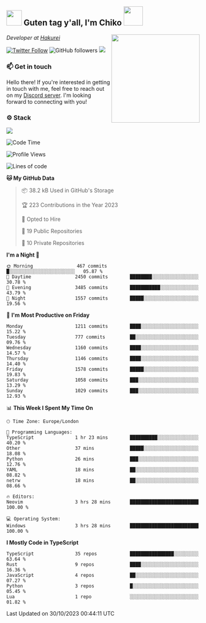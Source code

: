 <h2><img src="https://cdn.discordapp.com/emojis/1100181376730402906.gif?quality=lossless" width="40"> Guten tag y'all, I'm Chiko <img src="https://a.ppy.sh/15907233" width="50"></h2>
<a href="https://twitter.com/Zzul0714/status/1654451338179395585?s=20"><img align='right' src="https://cdn.discordapp.com/attachments/1109162815866023976/1109163700583153705/FvXKt8paEAAR6Ak1.png" width="230"></a>
<p><em>Developer at <a href="https://github.com/hakureiapp">Hakurei</a></em></p>

[![Twitter Follow](https://img.shields.io/twitter/follow/chikoxq?label=Follow)](https://twitter.com/intent/follow?screen_name=chikoxq)
![GitHub followers](https://img.shields.io/github/followers/chikof?label=Follow&style=social)
![](https://komarev.com/ghpvc/?username=chikof&color=blue)

### 📫 Get in touch
Hello there! If you're interested in getting in touch with me, feel free to reach out on my [Discord server](https://discord.gg/sejc7TnX6N). I'm looking forward to connecting with you!

### ⚙️ Stack
![](https://skillicons.dev/icons?i=git,kubernetes,docker,js,ts,cloudflare,css,deno,express,graphql,html,mongodb,nestjs,py,react,apollo,bash,java,lua,nextjs,netlify,nodejs,ps,powershell,rust,neovim,tauri,sentry,postgres,tailwind,prisma,actix)

<!--START_SECTION:waka-->
![Code Time](http://img.shields.io/badge/Code%20Time-1%2C531%20hrs%2046%20mins-blue)

![Profile Views](http://img.shields.io/badge/Profile%20Views-0-blue)

![Lines of code](https://img.shields.io/badge/From%20Hello%20World%20I%27ve%20Written-7.3%20million%20lines%20of%20code-blue)

**🐱 My GitHub Data** 

> 📦 38.2 kB Used in GitHub's Storage 
 > 
> 🏆 223 Contributions in the Year 2023
 > 
> 💼 Opted to Hire
 > 
> 📜 19 Public Repositories 
 > 
> 🔑 10 Private Repositories 
 > 
**I'm a Night 🦉** 

```text
🌞 Morning                467 commits         █░░░░░░░░░░░░░░░░░░░░░░░░   05.87 % 
🌆 Daytime                2450 commits        ████████░░░░░░░░░░░░░░░░░   30.78 % 
🌃 Evening                3485 commits        ███████████░░░░░░░░░░░░░░   43.79 % 
🌙 Night                  1557 commits        █████░░░░░░░░░░░░░░░░░░░░   19.56 % 
```
📅 **I'm Most Productive on Friday** 

```text
Monday                   1211 commits        ████░░░░░░░░░░░░░░░░░░░░░   15.22 % 
Tuesday                  777 commits         ██░░░░░░░░░░░░░░░░░░░░░░░   09.76 % 
Wednesday                1160 commits        ████░░░░░░░░░░░░░░░░░░░░░   14.57 % 
Thursday                 1146 commits        ████░░░░░░░░░░░░░░░░░░░░░   14.40 % 
Friday                   1578 commits        █████░░░░░░░░░░░░░░░░░░░░   19.83 % 
Saturday                 1058 commits        ███░░░░░░░░░░░░░░░░░░░░░░   13.29 % 
Sunday                   1029 commits        ███░░░░░░░░░░░░░░░░░░░░░░   12.93 % 
```


📊 **This Week I Spent My Time On** 

```text
🕑︎ Time Zone: Europe/London

💬 Programming Languages: 
TypeScript               1 hr 23 mins        ██████████░░░░░░░░░░░░░░░   40.20 % 
Other                    37 mins             █████░░░░░░░░░░░░░░░░░░░░   18.08 % 
Python                   26 mins             ███░░░░░░░░░░░░░░░░░░░░░░   12.76 % 
YAML                     18 mins             ██░░░░░░░░░░░░░░░░░░░░░░░   08.82 % 
netrw                    18 mins             ██░░░░░░░░░░░░░░░░░░░░░░░   08.66 % 

🔥 Editors: 
Neovim                   3 hrs 28 mins       █████████████████████████   100.00 % 

💻 Operating System: 
Windows                  3 hrs 28 mins       █████████████████████████   100.00 % 
```

**I Mostly Code in TypeScript** 

```text
TypeScript               35 repos            ████████████████░░░░░░░░░   63.64 % 
Rust                     9 repos             ████░░░░░░░░░░░░░░░░░░░░░   16.36 % 
JavaScript               4 repos             ██░░░░░░░░░░░░░░░░░░░░░░░   07.27 % 
Python                   3 repos             █░░░░░░░░░░░░░░░░░░░░░░░░   05.45 % 
Lua                      1 repo              ░░░░░░░░░░░░░░░░░░░░░░░░░   01.82 % 
```




 Last Updated on 30/10/2023 00:44:11 UTC
<!--END_SECTION:waka-->


<!--
<p align="center">
     <a href="https://discord.gg/HhybNhchcC"><img src="https://invidget.switchblade.xyz/sejc7TnX6N" align="center" ><a>
</p> 
-->
